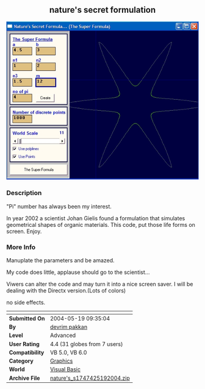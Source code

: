 ﻿<div align="center">

## nature's secret formulation

<img src="PIC200451997558808.JPG">
</div>

### Description

"Pi" number has always been my interest.

In year 2002 a scientist Johan Gielis found a formulation that simulates geometrical shapes of organic materials. This code, put those life forms on screen. Enjoy.
 
### More Info
 
Manuplate the parameters and be amazed.

My code does little, applause should go to the scientist...

Viwers can alter the code and may turn it into a nice screen saver. I will be dealing with the Directx version.(Lots of colors)

no side effects.


<span>             |<span>
---                |---
**Submitted On**   |2004-05-19 09:35:04
**By**             |[devrim pakkan](https://github.com/Planet-Source-Code/PSCIndex/blob/master/ByAuthor/devrim-pakkan.md)
**Level**          |Advanced
**User Rating**    |4.4 (31 globes from 7 users)
**Compatibility**  |VB 5\.0, VB 6\.0
**Category**       |[Graphics](https://github.com/Planet-Source-Code/PSCIndex/blob/master/ByCategory/graphics__1-46.md)
**World**          |[Visual Basic](https://github.com/Planet-Source-Code/PSCIndex/blob/master/ByWorld/visual-basic.md)
**Archive File**   |[nature's\_s1747425192004\.zip](https://github.com/Planet-Source-Code/devrim-pakkan-nature-s-secret-formulation__1-53882/archive/master.zip)








